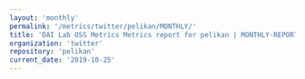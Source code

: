 ```yaml
---
layout: 'monthly'
permalink: '/metrics/twitter/pelikan/MONTHLY/'
title: 'DAI Lab OSS Metrics Metrics report for pelikan | MONTHLY-REPORT-2019-10-25'
organization: 'twitter'
repository: 'pelikan'
current_date: '2019-10-25'
---
```

